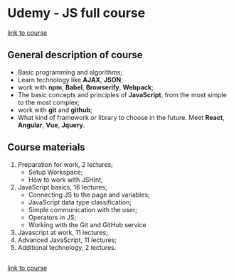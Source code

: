 # Udemy - JS full course

[link to course](https://www.udemy.com/javascript_full/)

## General description of course

* Basic programming and algorithms;
* Learn technology like **AJAX**, **JSON**;
* work with **npm**, **Babel**, **Browserify**, **Webpack**;
* The basic concepts and principles of **JavaScript**, from the most simple to the most complex;
* work with **git** and **github**;
* What kind of framework or library to choose in the future. Meet **React**, **Angular**, **Vue**, **Jquery**.

## Course materials
1. Preparation for work, 2 lectures;
	* Setup Workspace;
	* How to work with JSHint;
2. JavaScript basics, 16 lectures;
	* Connecting JS to the page and variables;
	* JavaScript data type classification;
	* Simple communication with the user;
	* Operators in JS;
	* Working with the Git and GitHub service
3. Javascript at work, 11 lectures;
4. Advanced JavaScript, 11 lectures;
5. Additional technology, 2 lectures.

##

[link to course](https://www.udemy.com/javascript_full/)
